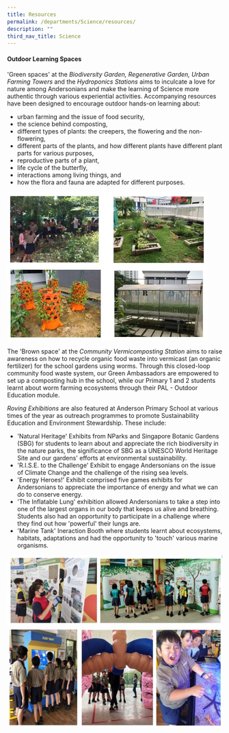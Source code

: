 ```yaml
---
title: Resources
permalink: /departments/Science/resources/
description: ""
third_nav_title: Science
---
```

#### Outdoor Learning Spaces
#### 

'Green spaces' at the *Biodiversity Garden, Regenerative Garden, Urban Farming Towers* and the *Hydroponics Stations* aims to inculcate a love for nature among Andersonians and make the learning of Science more authentic through various experiential activities. Accompanying resources have been designed to encourage outdoor hands-on learning about:

* urban farming and the issue of food security,
* the science behind composting,
* different types of plants: the creepers, the flowering and the non-flowering,
* different parts of the plants, and how different plants have different plant parts for various purposes,
* reproductive parts of a plant,
* life cycle of the butterfly,
* interactions among living things, and
* how the flora and fauna are adapted for different purposes.

![](/images/2023%20Images/2023%20Sci%20Dept%20Pic20.jpg)

The 'Brown space' at the *Community Vermicomposting Station* aims to raise awareness on how to recycle organic food waste into vermicast (an organic fertilizer) for the school gardens using worms. Through this closed-loop community food waste system, our Green Ambassadors are empowered to set up a composting hub in the school, while our Primary 1 and 2 students learnt about worm farming ecosystems through their PAL - Outdoor Education module.

*Roving Exhibitions* are also featured at Anderson Primary School at various times of the year as outreach programmes to promote Sustainability Education and Environment Stewardship. These include:

* 'Natural Heritage' Exhibits from NParks and Singapore Botanic Gardens (SBG) for students to learn about and appreciate the rich biodiversity in the nature parks, the significance of SBG as a UNESCO World Heritage Site and our gardens' efforts at environmental sustainability.
* 'R.I.S.E. to the Challenge' Exhibit to engage Andersonians on the issue of Climate Change and the challenge of the rising sea levels.
* 'Energy Heroes!' Exhibit comprised five games exhibits for Andersonians to appreciate the importance of energy and what we can do to conserve energy.
* 'The Inflatable Lung' exhibition allowed Andersonians to take a step into one of the largest organs in our body that keeps us alive and breathing. Students also had an opportunity to participate in a challenge where they find out how 'powerful' their lungs are.
* 'Marine Tank' Ineraction Booth where students learnt about ecosystems, habitats, adaptations and had the opportunity to 'touch' various marine organisms.

![](/images/2023%20Images/2023%20Sci%20Dept%20Pic22.jpg)
![](/images/2023%20Images/2023%20Sci%20Dept%20Pic23.jpg)
